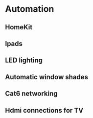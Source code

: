 # Automation

## HomeKit

## Ipads

## LED lighting

## Automatic window shades

## Cat6 networking

## Hdmi connections for TV